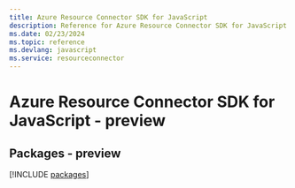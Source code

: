 ```yaml
---
title: Azure Resource Connector SDK for JavaScript
description: Reference for Azure Resource Connector SDK for JavaScript
ms.date: 02/23/2024
ms.topic: reference
ms.devlang: javascript
ms.service: resourceconnector
---
```

# Azure Resource Connector SDK for JavaScript - preview
## Packages - preview
[!INCLUDE [packages](resource-connector-index.md)]